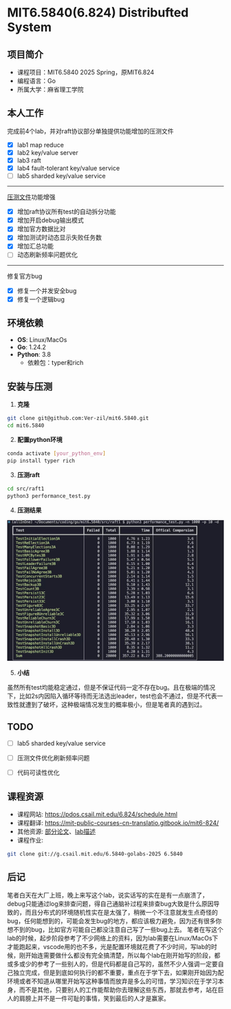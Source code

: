 # MIT6.5840(6.824) Distribufted System

## 项目简介
- 课程项目：MIT6.5840 2025 Spring，原MIT6.824
- 编程语言：Go
- 所属大学：麻省理工学院

## 本人工作
完成前4个lab，并对raft协议部分单独提供功能增加的压测文件
- [x] lab1 map reduce
- [x] lab2 key/value server
- [x] lab3 raft
- [x] lab4 fault-tolerant key/value service
- [ ] lab5 sharded key/value service

--------
[压测文件](https://gist.github.com/JJGO/0d73540ef7cc2f066cb535156b7cbdab)功能增强
- [x] 增加raft协议所有test的自动拆分功能
- [x] 增加开启debug输出模式
- [x] 增加官方数据比对
- [x] 增加测试时动态显示失败任务数
- [x] 增加汇总功能
- [ ] 动态刷新频率问题优化

--------
修复官方bug
- [x] 修复一个并发安全bug
- [x] 修复一个逻辑bug

## 环境依赖
- **OS**: Linux/MacOs
- **Go**: 1.24.2
- **Python**: 3.8
    - 依赖包：typer和rich

## 安装与压测

1. **克隆**
```bash
git clone git@github.com:Ver-zil/mit6.5840.git
cd mit6.5840
```

2. **配置python环境**
```bash
conda activate [your_python_env]
pip install typer rich
```

3. **压测raft**
```bash
cd src/raft1
python3 performance_test.py
```

4. **压测结果**

![压测结果](./doc/img/raft_test_1000_rounds.jpeg)


5. **小结**

虽然所有test均能稳定通过，但是不保证代码一定不存在bug。且在极端的情况下，比如2s内因陷入循环等待而无法选出leader，test也会不通过，但是不代表一致性就遭到了破坏，这种极端情况发生的概率极小，但是笔者真的遇到过。

## TODO
- [ ] lab5 sharded key/value service
- [ ] 压测文件优化刷新频率问题
- [ ] 代码可读性优化


## 课程资源
- 课程网站: https://pdos.csail.mit.edu/6.824/schedule.html
- 课程翻译: https://mit-public-courses-cn-translatio.gitbook.io/mit6-824/
- 其他资源: [部分论文](./doc/paper/)、[lab描述](./doc/lab-desc/)
- 课程作业: 
```bash
git clone git://g.csail.mit.edu/6.5840-golabs-2025 6.5840
```
<!-- 
## 文件结构介绍
- doc
    - lab-desc：2025spring课程所有的lab描述
    - log：存放部分个人认为有意义的bug，结构比较混乱
    - paper：存放目前为止本人读过的课程相关paper
    - img：存放md需要的图片 -->

## 后记

笔者白天在大厂上班，晚上来写这个lab，说实话写的实在是有一点崩溃了，debug只能通过log来排查问题，得自己通脑补过程来排查bug大致是什么原因导致的，而且分布式的环境随机性实在是太强了，稍微一个不注意就发生点奇怪的bug，任何能想到的，可能会发生bug的地方，都应该极力避免，因为还有很多你想不到的bug，比如官方可能自己都没注意自己写了一些bug上去。
笔者在写这个lab的时候，起步阶段参考了不少网络上的资料，因为lab需要在Linux/MacOs下才能跑起来，vscode用的也不多，光是配置环境就花费了不少时间，写lab的时候，刚开始连需要做什么都没有完全搞清楚，所以每个lab在刚开始写的阶段，都或多或少的参考了一些别人的，但是代码都是自己写的，虽然不少人强调一定要自己独立完成，但是到底如何执行的都不重要，重点在于学下去，如果刚开始因为配环境或者不知道从哪里开始写这种事情而放弃是多么的可惜，学习知识在于学习本身，而不是其他，只要别人的工作能帮助你去理解这些东西，那就去参考，站在巨人的肩膀上并不是一件可耻的事情，笑到最后的人才是赢家。
